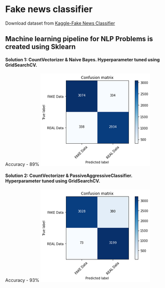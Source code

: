 # Fake news classifier

Download dataset from [Kaggle-Fake News Classifier](https://www.kaggle.com/c/fake-news)

## Machine learning pipeline for NLP Problems is created using Sklearn 

#### Solution 1: CountVectorizer & Naive Bayes. Hyperparameter tuned using GridSearchCV.

Accuracy - 89%
![CM Plot](static/plt1.png)


#### Solution 2: CountVectorizer & PassiveAggressiveClassifier. Hyperparameter tuned using GridSearchCV.

Accuracy - 93%
![CM Plot](static/plt2.png)
